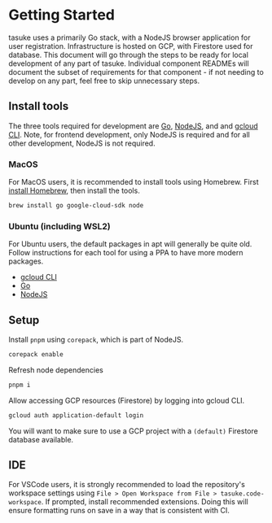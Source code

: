# Getting Started

tasuke uses a primarily Go stack, with a NodeJS browser application for user registration.
Infrastructure is hosted on GCP, with Firestore used for database. This document will go
through the steps to be ready for local development of any part of tasuke. Individual
component READMEs will document the subset of requirements for that component - if not
needing to develop on any part, feel free to skip unnecessary steps.

## Install tools

The three tools required for development are [Go](https://go.dev/dl/), [NodeJS](https://nodejs.org/en/download/package-manager),
and and [gcloud CLI](https://cloud.google.com/sdk/docs/install). Note, for frontend development, only NodeJS is
required and for all other development, NodeJS is not required.

### MacOS

For MacOS users, it is recommended to install tools using Homebrew. First [install Homebrew](https://brew.sh/),
then install the tools.

```bash
brew install go google-cloud-sdk node
```

### Ubuntu (including WSL2)

For Ubuntu users, the default packages in apt will generally be quite old. Follow instructions for each tool
for using a PPA to have more modern packages.

- [gcloud CLI](https://cloud.google.com/sdk/docs/install#deb)
- [Go](https://go.dev/wiki/Ubuntu)
- [NodeJS](https://nodejs.org/en/download/package-manager/all#debian-and-ubuntu-based-linux-distributions)

## Setup

Install `pnpm` using `corepack`, which is part of NodeJS.

```bash
corepack enable
```

Refresh node dependencies

```bash
pnpm i
```

Allow accessing GCP resources (Firestore) by logging into gcloud CLI.

```bash
gcloud auth application-default login
```

You will want to make sure to use a GCP project with a `(default)` Firestore database available.

## IDE

For VSCode users, it is strongly recommended to load the repository's workspace settings using
`File > Open Workspace from File > tasuke.code-workspace`. If prompted, install recommended extensions.
Doing this will ensure formatting runs on save in a way that is consistent with CI.
